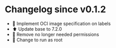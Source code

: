 # Changelog since v0.1.2
- 🔨 Implement OCI image specification on labels 
- ⬆ Update base to 7.2.0 
- 🔨 Remove no longer needed permissions 
- 🔨 Change to run as root 
